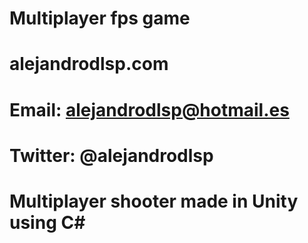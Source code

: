 # Multiplayer fps game
# alejandrodlsp.com
# Email: alejandrodlsp@hotmail.es
# Twitter: @alejandrodlsp
#
# Multiplayer shooter made in Unity using C#
